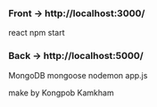 ### Front -> http://localhost:3000/ 
react
npm start
### Back  -> http://localhost:5000/
MongoDB mongoose
nodemon app.js

make by Kongpob Kamkham
